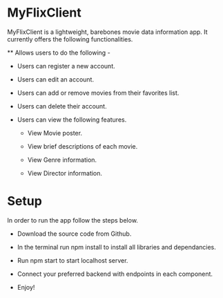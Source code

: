 # MyFlixClient
 
MyFlixClient is a lightweight, barebones movie data information app. It currently offers the following functionalities.

** Allows users to do the following -

  * Users can register a new account.

  * Users can edit an account.

  * Users can add or remove movies from their favorites list.
 
  * Users can delete their account.

  * Users can view the following features.

    * View Movie poster.

    * View brief descriptions of each movie.

    * View Genre information.

    * View Director information.
    
    
# Setup

 In order to run the app follow the steps below. 

  * Download the source code from Github.

  * In the terminal run npm install to install all libraries and dependancies.
   
  * Run npm start to start localhost server.
  
  * Connect your preferred backend with endpoints in each component.
  
  * Enjoy!
  
